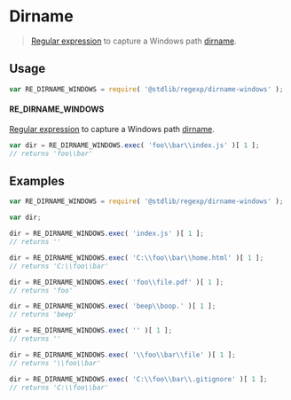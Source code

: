 # Dirname

> [Regular expression][regexp] to capture a Windows path [dirname][dirname].


<section class="usage">

## Usage

``` javascript
var RE_DIRNAME_WINDOWS = require( '@stdlib/regexp/dirname-windows' );
```

#### RE_DIRNAME_WINDOWS

[Regular expression][regexp] to capture a Windows path [dirname][dirname]. 

``` javascript
var dir = RE_DIRNAME_WINDOWS.exec( 'foo\\bar\\index.js' )[ 1 ];
// returns 'foo\\bar'
```

</section>

<!-- /.usage -->


<section class="examples">

## Examples

``` javascript
var RE_DIRNAME_WINDOWS = require( '@stdlib/regexp/dirname-windows' );

var dir;

dir = RE_DIRNAME_WINDOWS.exec( 'index.js' )[ 1 ];
// returns ''

dir = RE_DIRNAME_WINDOWS.exec( 'C:\\foo\\bar\\home.html' )[ 1 ];
// returns 'C:\\foo\\bar'

dir = RE_DIRNAME_WINDOWS.exec( 'foo\\file.pdf' )[ 1 ];
// returns 'foo'

dir = RE_DIRNAME_WINDOWS.exec( 'beep\\boop.' )[ 1 ];
// returns 'beep'

dir = RE_DIRNAME_WINDOWS.exec( '' )[ 1 ];
// returns ''

dir = RE_DIRNAME_WINDOWS.exec( '\\foo\\bar\\file' )[ 1 ];
// returns '\\foo\\bar'

dir = RE_DIRNAME_WINDOWS.exec( 'C:\\foo\\bar\\.gitignore' )[ 1 ];
// returns 'C:\\foo\\bar'
```

</section>

<!-- /.examples -->


<section class="links">

[regexp]: https://developer.mozilla.org/en-US/docs/Web/JavaScript/Guide/Regular_Expressions
[dirname]: https://en.wikipedia.org/wiki/Dirname

</section>

<!-- /.links -->
